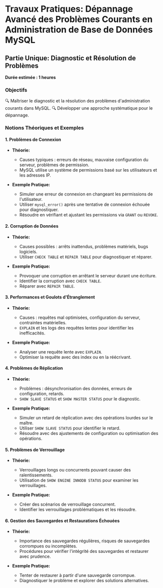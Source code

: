 # Travaux Pratiques: Dépannage Avancé des Problèmes Courants en Administration de Base de Données MySQL

## Partie Unique: Diagnostic et Résolution de Problèmes
**Durée estimée : 1 heures**

### Objectifs
🔍 Maîtriser le diagnostic et la résolution des problèmes d'administration courants dans MySQL.
🔍 Développer une approche systématique pour le dépannage.

### Notions Théoriques et Exemples

#### 1. Problèmes de Connexion
- **Théorie:** 
  - Causes typiques : erreurs de réseau, mauvaise configuration du serveur, problèmes de permission.
  - MySQL utilise un système de permissions basé sur les utilisateurs et les adresses IP.

- **Exemple Pratique:**
  - Simuler une erreur de connexion en changeant les permissions de l'utilisateur.
  - Utiliser `mysql_error()` après une tentative de connexion échouée pour diagnostiquer.
  - Résoudre en vérifiant et ajustant les permissions via `GRANT` ou `REVOKE`.

#### 2. Corruption de Données
- **Théorie:** 
  - Causes possibles : arrêts inattendus, problèmes matériels, bugs logiciels.
  - Utiliser `CHECK TABLE` et `REPAIR TABLE` pour diagnostiquer et réparer.

- **Exemple Pratique:**
  - Provoquer une corruption en arrêtant le serveur durant une écriture.
  - Identifier la corruption avec `CHECK TABLE`.
  - Réparer avec `REPAIR TABLE`.

#### 3. Performances et Goulots d'Étranglement
- **Théorie:** 
  - Causes : requêtes mal optimisées, configuration du serveur, contraintes matérielles.
  - `EXPLAIN` et les logs des requêtes lentes pour identifier les inefficacités.

- **Exemple Pratique:**
  - Analyser une requête lente avec `EXPLAIN`.
  - Optimiser la requête avec des index ou en la réécrivant.

#### 4. Problèmes de Réplication
- **Théorie:** 
  - Problèmes : désynchronisation des données, erreurs de configuration, retards.
  - `SHOW SLAVE STATUS` et `SHOW MASTER STATUS` pour le diagnostic.

- **Exemple Pratique:**
  - Simuler un retard de réplication avec des opérations lourdes sur le maître.
  - Utiliser `SHOW SLAVE STATUS` pour identifier le retard.
  - Résoudre avec des ajustements de configuration ou optimisation des opérations.

#### 5. Problèmes de Verrouillage
- **Théorie:**
  - Verrouillages longs ou concurrents pouvant causer des ralentissements.
  - Utilisation de `SHOW ENGINE INNODB STATUS` pour examiner les verrouillages.

- **Exemple Pratique:**
  - Créer des scénarios de verrouillage concurrent.
  - Identifier les verrouillages problématiques et les résoudre.

#### 6. Gestion des Sauvegardes et Restaurations Échouées
- **Théorie:**
  - Importance des sauvegardes régulières, risques de sauvegardes corrompues ou incomplètes.
  - Procédures pour vérifier l'intégrité des sauvegardes et restaurer avec prudence.

- **Exemple Pratique:**
  - Tenter de restaurer à partir d'une sauvegarde corrompue.
  - Diagnostiquer le problème et explorer des solutions alternatives.